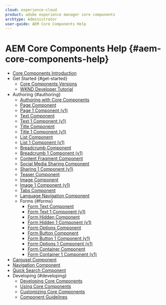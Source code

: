 ```yaml
---
cloud: experience-cloud
product: adobe experience manager core components
archtype: Administrator
user-guide: AEM Core Components Help
---
```


# AEM Core Components Help {#aem-core-components-help}

+ [Core Components Introduction](introduction.md)
+ Get Started {#get-started}
  + [Core Components Versions](versions.md)
  + [WKND Developer Tutorial](wknd-tutorial.md)
+ Authoring {#authoring}
  + [Authoring with Core Components](authoring.md)
  + [Page Component](page.md) 
  + [Page 1 Component (v1)](page-v1.md) 
  + [Text Component](text.md)
  + [Text 1 Component (v1)](text-v1.md)
  + [Title Component](title.md)
  + [Title 1 Component (v1)](title-v1.md)
  + [List Component](list.md)
  + [List 1 Component (v1)](list-v1.md)
  + [Breadcrumb Component](breadcrumb.md)
  + [Breadcrumb 1 Component (v1)](breadcrumb-v1.md)
  + [Content Fragment Component](content-fragment-component.md)
  + [Social Media Sharing Component](sharing.md)
  + [Sharing 1 Component (v1)](sharing-v1.md)
  + [Teaser Component](teaser.md)
  + [Image Component](image.md)
  + [Image 1 Component (v1)](image-v1.md)
  + [Tabs Component](tabs.md)
  + [Language Navigation Component](language-navigation.md)
  + Forms {#forms}  
    + [Form Text Component](form-text.md)
    + [Form Text 1 Component (v1)](form-text-v1.md)
    + [Form Hidden Component](form-hidden.md)
    + [Form Hidden 1 Component (v1)](form-hidden-v1.md)
    + [Form Options Component](form-options.md)
    + [Form Button Component](form-button.md)
    + [Form Button 1 Component (v1)](form-button-v1.md)
    + [Form Options 1 Component (v1)](form-options-v1.md)
    + [Form Container Component](form-container.md)
    + [Form Container 1 Component (v1)](form-container-v1.md)
+ [Carousel Component](carousel.md)
+ [Navigation Component](navigation.md)
+ [Quick Search Component](quick-search.md)
+ Developing {#developing}
  + [Developing Core Components](developing.md)
  + [Using Core Components](using.md)
  + [Customizing Core Components](customizing.md)
  + [Component Guidelines](guidelines.md)
